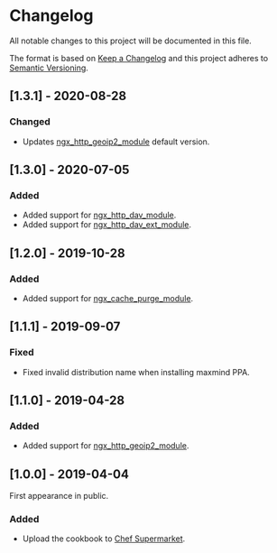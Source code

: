 # Changelog
All notable changes to this project will be documented in this file.

The format is based on [Keep a Changelog](http://keepachangelog.com/en/1.0.0/)
and this project adheres to [Semantic Versioning](http://semver.org/spec/v2.0.0.html).

## [1.3.1] - 2020-08-28
### Changed
- Updates [ngx_http_geoip2_module](https://github.com/leev/ngx_http_geoip2_module) default version.

## [1.3.0] - 2020-07-05
### Added
- Added support for [ngx_http_dav_module](https://nginx.org/en/docs/http/ngx_http_dav_module.html).
- Added support for [ngx_http_dav_ext_module](https://github.com/arut/nginx-dav-ext-module).

## [1.2.0] - 2019-10-28
### Added
- Added support for [ngx_cache_purge_module](https://github.com/nginx-modules/ngx_cache_purge).

## [1.1.1] - 2019-09-07
### Fixed
- Fixed invalid distribution name when installing maxmind PPA.

## [1.1.0] - 2019-04-28
### Added
- Added support for [ngx_http_geoip2_module](https://github.com/leev/ngx_http_geoip2_module).

## [1.0.0] - 2019-04-04

First appearance in public.

### Added
- Upload the cookbook to [Chef Supermarket](https://supermarket.chef.io/cookbooks/ngx).

